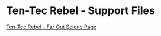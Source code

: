 

# Ten-Tec Rebel - Support Files

[Ten-Tec Rebel - Far Out Scienc Page](https://faroutscience.com/pmwiki.php/Main/Ten-TecRebel)
